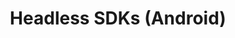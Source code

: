 ---
title: Headless SDKs (Android)
excerpt: ''
deprecated: false
hidden: false
metadata:
  title: ''
  description: ''
  robots: index
next:
  description: ''
---